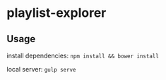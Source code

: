 # playlist-explorer


## Usage
install dependencies:
`npm install && bower install`

local server:
`gulp serve`